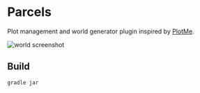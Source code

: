 # Parcels

Plot management and world generator plugin inspired by [PlotMe](https://github.com/WorldCretornica/PlotMe-Core).

![world screenshot](https://i.imgur.com/8Wq36rK.png)

## Build

```
gradle jar
```
